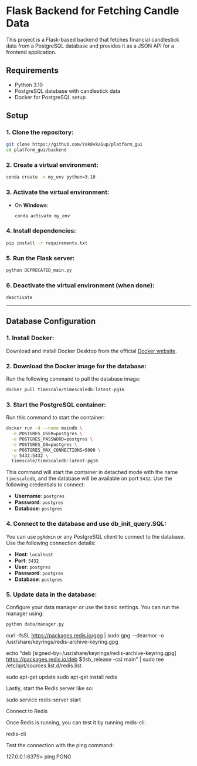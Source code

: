 # Flask Backend for Fetching Candle Data

This project is a Flask-based backend that fetches financial candlestick data from a PostgreSQL database and provides it as a JSON API for a frontend application.

## Requirements

- Python 3.10
- PostgreSQL database with candlestick data
- Docker for PostgreSQL setup

## Setup

### 1. Clone the repository:

```bash
git clone https://github.com/Yak0vkaSup/platform_gui
cd platform_gui/backend
```

### 2. Create a virtual environment:

```bash
conda create -n my_env python=3.10
```

### 3. Activate the virtual environment:

- On **Windows**:

  ```bash
  conda activate my_env
  ```

### 4. Install dependencies:

```bash
pip install -r requirements.txt
```

### 5. Run the Flask server:

```bash
python DEPRECATED_main.py
```

### 6. Deactivate the virtual environment (when done):

```bash
deactivate
```

---

## Database Configuration

### 1. Install Docker:

Download and install Docker Desktop from the official [Docker website](https://www.docker.com/products/docker-desktop).

### 2. Download the Docker image for the database:

Run the following command to pull the database image:

```bash
docker pull timescale/timescaledb:latest-pg16
```

### 3. Start the PostgreSQL container:

Run this command to start the container:

```bash
docker run -d --name maindb \
  -e POSTGRES_USER=postgres \
  -e POSTGRES_PASSWORD=postgres \
  -e POSTGRES_DB=postgres \
  -e POSTGRES_MAX_CONNECTIONS=5000 \
  -p 5432:5432 \
  timescale/timescaledb:latest-pg16
```

This command will start the container in detached mode with the name `timescaledb`, and the database will be available on port `5432`. Use the following credentials to connect:

- **Username**: `postgres`
- **Password**: `postgres`
- **Database**: `postgres`

### 4. Connect to the database and use db_init_query.SQL:

You can use `pgAdmin` or any PostgreSQL client to connect to the database. Use the following connection details:

- **Host**: `localhost`
- **Port**: `5432`
- **User**: `postgres`
- **Password**: `postgres`
- **Database**: `postgres`

### 5. Update data in the database:

Configure your data manager or use the basic settings. You can run the manager using:

```bash
python data/manager.py
```
curl -fsSL https://packages.redis.io/gpg | sudo gpg --dearmor -o /usr/share/keyrings/redis-archive-keyring.gpg

echo "deb [signed-by=/usr/share/keyrings/redis-archive-keyring.gpg] https://packages.redis.io/deb $(lsb_release -cs) main" | sudo tee /etc/apt/sources.list.d/redis.list

sudo apt-get update
sudo apt-get install redis

Lastly, start the Redis server like so:

sudo service redis-server start

Connect to Redis

Once Redis is running, you can test it by running redis-cli:

redis-cli

Test the connection with the ping command:

127.0.0.1:6379> ping
PONG